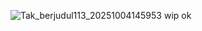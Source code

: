 
![Tak_berjudul113_20251004145953](https://github.com/user-attachments/assets/8351f7ce-274a-46ac-a798-c3b9e1e59d3a)
 wip ok











<!--
**eatmykind/eatmykind** is a ✨ _special_ ✨ repository because its `README.md` (this file) appears on your GitHub profile.

Here are some ideas to get you started:

- 🔭 I’m currently working on ...
- 🌱 I’m currently learning ...
- 👯 I’m looking to collaborate on ...
- 🤔 I’m looking for help with ...
- 💬 Ask me about ...
- 📫 How to reach me: ...
- 😄 Pronouns: ...
- ⚡ Fun fact: ...
-->

